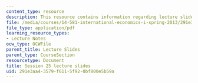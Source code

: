 ```yaml
---
content_type: resource
description: This resource contains information regarding lecture slide 25.
file: /media/courses/14-581-international-economics-i-spring-2013/291e3aa43579f6115f920bf800e5b59a_MIT14_581S13_Lecslides25.pdf
file_type: application/pdf
learning_resource_types:
- Lecture Notes
ocw_type: OCWFile
parent_title: Lecture Slides
parent_type: CourseSection
resourcetype: Document
title: Session 25 lecture slides
uid: 291e3aa4-3579-f611-5f92-0bf800e5b59a
---
```


